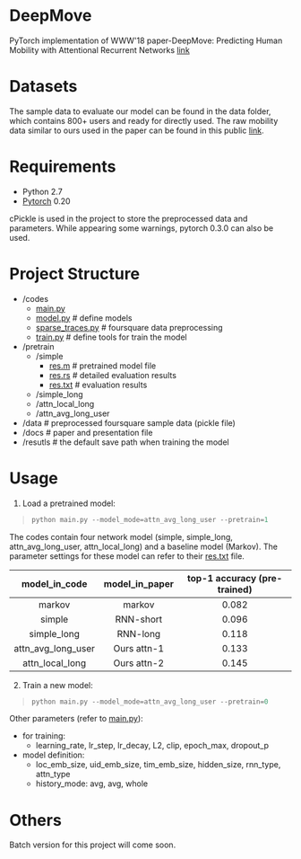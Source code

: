 # DeepMove
PyTorch implementation of WWW'18  paper-DeepMove: Predicting Human Mobility with Attentional Recurrent Networks [link](https://dl.acm.org/citation.cfm?id=3178876.3186058)

# Datasets
The sample data to evaluate our model can be found in the data folder, which contains 800+ users and ready for directly used. The raw mobility data similar to ours used in the paper can be found in this public [link](https://sites.google.com/site/yangdingqi/home/foursquare-dataset).

# Requirements
- Python 2.7
- [Pytorch](https://pytorch.org/previous-versions/) 0.20

cPickle is used in the project to store the preprocessed data and parameters. While appearing some warnings, pytorch 0.3.0 can also be used.

# Project Structure
- /codes
    - [main.py](https://github.com/vonfeng/DeepMove/blob/master/codes/main.py)
    - [model.py](https://github.com/vonfeng/DeepMove/blob/master/codes/model.py) # define models
    - [sparse_traces.py](https://github.com/vonfeng/DeepMove/blob/master/codes/sparse_traces.py) # foursquare data preprocessing 
    - [train.py](https://github.com/vonfeng/DeepMove/blob/master/codes/train.py) # define tools for train the model
- /pretrain
    - /simple
        - [res.m](https://github.com/vonfeng/DeepMove/blob/master/pretrain/simple/res.m) # pretrained model file
        - [res.rs](https://github.com/vonfeng/DeepMove/blob/master/pretrain/simple/res.rs) # detailed evaluation results
        - [res.txt](https://github.com/vonfeng/DeepMove/blob/master/pretrain/simple/res.txt) # evaluation results
    - /simple_long
    - /attn_local_long
    - /attn_avg_long_user
- /data # preprocessed foursquare sample data (pickle file)
- /docs # paper and presentation file
- /resutls # the default save path when training the model

# Usage
1. Load a pretrained model:
> ```python
> python main.py --model_mode=attn_avg_long_user --pretrain=1
> ```

The codes contain four network model (simple, simple_long, attn_avg_long_user, attn_local_long) and a baseline model (Markov). The parameter settings for these model can refer to their [res.txt](https://github.com/vonfeng/DeepMove/blob/master/pretrain/simple/res.txt) file.

|model_in_code | model_in_paper | top-1 accuracy (pre-trained)|
:---: |:---:|:---:
|markov | markov | 0.082|
|simple | RNN-short | 0.096|
|simple_long | RNN-long | 0.118|
|attn_avg_long_user | Ours attn-1 | 0.133|
|attn_local_long | Ours attn-2 | 0.145|

2. Train a new model:
> ```python
> python main.py --model_mode=attn_avg_long_user --pretrain=0
> ```

Other parameters (refer to [main.py](https://github.com/vonfeng/DeepMove/blob/master/codes/main.py)):
- for training: 
    - learning_rate, lr_step, lr_decay, L2, clip, epoch_max, dropout_p
- model definition: 
    - loc_emb_size, uid_emb_size, tim_emb_size, hidden_size, rnn_type, attn_type
    - history_mode: avg, avg, whole

# Others
Batch version for this project will come soon.